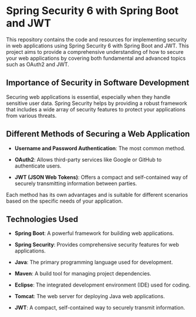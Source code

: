 
# Spring Security 6 with Spring Boot and JWT

This repository contains the code and resources for implementing security in web applications using Spring Security 6 with Spring Boot and JWT. This project aims to provide a comprehensive understanding of how to secure your web applications by covering both fundamental and advanced topics such as OAuth2 and JWT.

## Importance of Security in Software Development

Securing web applications is essential, especially when they handle sensitive user data. Spring Security helps by providing a robust framework that includes a wide array of security features to protect your applications from various threats.

## Different Methods of Securing a Web Application
* **Username and Password Authentication**: The most common method.

* **OAuth2**: Allows third-party services like Google or GitHub to authenticate users.

* **JWT (JSON Web Tokens)**: Offers a compact and self-contained way of securely transmitting information between parties.

Each method has its own advantages and is suitable for different scenarios based on the specific needs of your application.
## Technologies Used

* **Spring Boot**: A powerful framework for building web applications.

* **Spring Security**: Provides comprehensive security features for web applications.

* **Java**: The primary programming language used for development.

* **Maven**: A build tool for managing project dependencies.

* **Eclipse**: The integrated development environment (IDE) used for coding.

* **Tomcat**: The web server for deploying Java web applications.

* **JWT**: A compact, self-contained way to securely transmit information.

